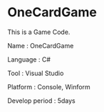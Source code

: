 # OneCardGame

This is a Game Code.


Name : OneCardGame

Language : C#

Tool : Visual Studio

Platform : Console, Winform

Develop period : 5days
